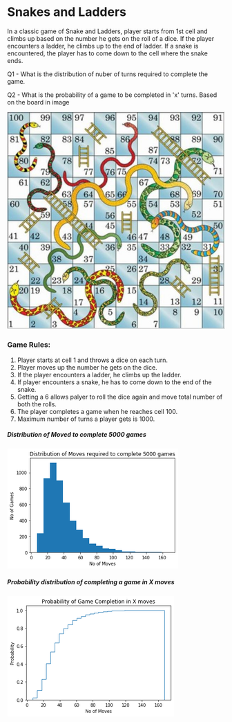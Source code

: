 # Snakes and Ladders

In a classic game of Snake and Ladders, player starts from 1st cell and climbs up based on the number he gets on the roll of a dice. If the player encounters a ladder, he climbs up to the end of ladder. If a snake is encountered, the player has to come down to the cell where the snake ends.

Q1 - What is the distribution of nuber of turns required to complete the game.

Q2 - What is the probability of a game to be completed in 'x' turns.
Based on the board in image 

![](https://github.com/rohit-a/data-science-python/blob/master/01%20-%20Snakes%20and%20Ladders/IMG-01-Snakes_and_ladders_board.jpg)

### Game Rules:
 1. Player starts at cell 1 and throws a dice on each turn.
 2. Player moves up the number he gets on the dice.
 3. If the player encounters a ladder, he climbs up the ladder.
 4. If player encounters a snake, he has to come down to the end of the snake.
 5. Getting a 6 allows palyer to roll the dice again and move total number of both the rolls.
 6. The player completes a game when he reaches cell 100.
 7. Maximum number of turns a player gets is 1000.
 
 ##### Distribution of Moved to complete 5000 games
 
 ![](https://github.com/rohit-a/data-science-python/blob/master/01%20-%20Snakes%20and%20Ladders/VIZ-01-Distribution_of_Moves_to_Complete_Game.png)
 
 ##### Probability distribution of completing a game in X moves
 
 ![](https://github.com/rohit-a/data-science-python/blob/master/01%20-%20Snakes%20and%20Ladders/VIZ-02-Probability_of_Game_Completion.png)
 
